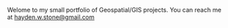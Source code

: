 Welome to my small portfolio of Geospatial/GIS projects. You can reach me at hayden.w.stone@gmail.com
